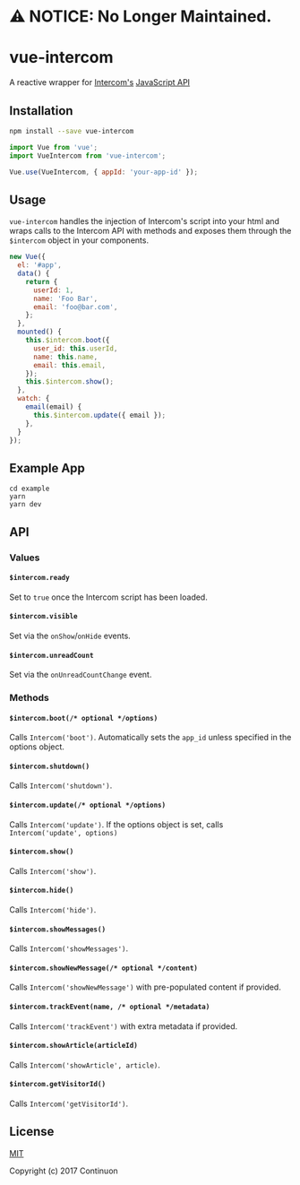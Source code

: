 # ⚠️ NOTICE: No Longer Maintained.

# vue-intercom

A reactive wrapper for [Intercom's](https://www.intercom.com/) [JavaScript API](https://developers.intercom.com/docs/intercom-javascript)

## Installation

```bash
npm install --save vue-intercom
```

```javascript
import Vue from 'vue';
import VueIntercom from 'vue-intercom';

Vue.use(VueIntercom, { appId: 'your-app-id' });
```

## Usage

`vue-intercom` handles the injection of Intercom's script into your html and wraps calls to the Intercom API with methods and exposes them through the `$intercom` object in your components.

```javascript
new Vue({
  el: '#app',
  data() {
    return {
      userId: 1,
      name: 'Foo Bar',
      email: 'foo@bar.com',
    };
  },
  mounted() {
    this.$intercom.boot({
      user_id: this.userId,
      name: this.name,
      email: this.email,
    });
    this.$intercom.show();
  },
  watch: {
    email(email) {
      this.$intercom.update({ email });
    },
  }
});
```

## Example App

```
cd example
yarn
yarn dev
```

## API

### Values

#### `$intercom.ready`

Set to `true` once the Intercom script has been loaded.

#### `$intercom.visible`

Set via the `onShow`/`onHide` events.

#### `$intercom.unreadCount`

Set via the `onUnreadCountChange` event.

### Methods

#### `$intercom.boot(/* optional */options)`

Calls `Intercom('boot')`. Automatically sets the `app_id` unless specified in the options object.

#### `$intercom.shutdown()`

Calls `Intercom('shutdown')`.

#### `$intercom.update(/* optional */options)`

Calls `Intercom('update')`. If the options object is set, calls `Intercom('update', options)`

#### `$intercom.show()`

Calls `Intercom('show')`.

#### `$intercom.hide()`

Calls `Intercom('hide')`.

#### `$intercom.showMessages()`

Calls `Intercom('showMessages')`.

#### `$intercom.showNewMessage(/* optional */content)`

Calls `Intercom('showNewMessage')` with pre-populated content if provided.

#### `$intercom.trackEvent(name, /* optional */metadata)`

Calls `Intercom('trackEvent')` with extra metadata if provided.

#### `$intercom.showArticle(articleId)`

Calls `Intercom('showArticle', article)`.


#### `$intercom.getVisitorId()`

Calls `Intercom('getVisitorId')`.

## License

[MIT](http://opensource.org/licenses/MIT)

Copyright (c) 2017 Continuon
